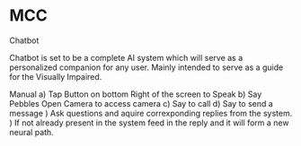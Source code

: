 # MCC
Chatbot

Chatbot is set to be a complete AI system which will serve as a personalized companion for any user.
Mainly intended to serve as a guide for the Visually Impaired.

Manual
a) Tap Button on bottom Right of the screen to Speak
b) Say Pebbles Open Camera to access camera
c) Say   to call
d) Say to send a message
 ) Ask questions and aquire correxponding replies from the system.
 ) If not already present in the system feed in the reply and it will form a new neural path.
